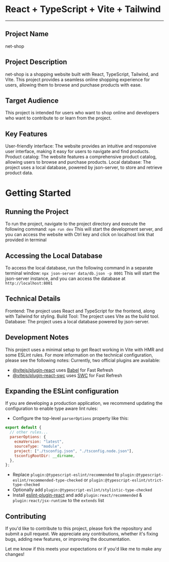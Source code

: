 # React + TypeScript + Vite + Tailwind
---

## Project Name
net-shop

## Project Description
net-shop is a shopping website built with React, TypeScript, Tailwind, and Vite. This project provides a seamless online shopping experience for users, allowing them to browse and purchase products with ease.

## Target Audience
This project is intended for users who want to shop online and developers who want to contribute to or learn from the project.

## Key Features
User-friendly interface: The website provides an intuitive and responsive user interface, making it easy for users to navigate and find products.
Product catalog: The website features a comprehensive product catalog, allowing users to browse and purchase products.
Local database: The project uses a local database, powered by json-server, to store and retrieve product data.

# Getting Started

## Running the Project
To run the project, navigate to the project directory and execute the following command:
`npm run dev`
This will start the development server, and you can access the website with Ctrl key and click on localhost link that provided in terminal

## Accessing the Local Database
To access the local database, run the following command in a separate terminal window:
`npx json-server data/db.json -p 8001`
This will start the json-server instance, and you can access the database at `http://localhost:8001`

## Technical Details
Frontend: The project uses React and TypeScript for the frontend, along with Tailwind for styling.
Build Tool: The project uses Vite as the build tool.
Database: The project uses a local database powered by json-server.

## Development Notes
This project uses a minimal setup to get React working in Vite with HMR and some ESLint rules. For more information on the technical configuration, please see the following notes:
Currently, two official plugins are available:

- [@vitejs/plugin-react](https://github.com/vitejs/vite-plugin-react/blob/main/packages/plugin-react/README.md) uses [Babel](https://babeljs.io/) for Fast Refresh
- [@vitejs/plugin-react-swc](https://github.com/vitejs/vite-plugin-react-swc) uses [SWC](https://swc.rs/) for Fast Refresh

## Expanding the ESLint configuration
If you are developing a production application, we recommend updating the configuration to enable type aware lint rules:

- Configure the top-level `parserOptions` property like this:

```js
export default {
  // other rules...
  parserOptions: {
    ecmaVersion: "latest",
    sourceType: "module",
    project: ["./tsconfig.json", "./tsconfig.node.json"],
    tsconfigRootDir: __dirname,
  },
};
```

- Replace `plugin:@typescript-eslint/recommended` to `plugin:@typescript-eslint/recommended-type-checked` or `plugin:@typescript-eslint/strict-type-checked`
- Optionally add `plugin:@typescript-eslint/stylistic-type-checked`
- Install [eslint-plugin-react](https://github.com/jsx-eslint/eslint-plugin-react) and add `plugin:react/recommended` & `plugin:react/jsx-runtime` to the `extends` list

## Contributing
If you'd like to contribute to this project, please fork the repository and submit a pull request. We appreciate any contributions, whether it's fixing bugs, adding new features, or improving the documentation.

Let me know if this meets your expectations or if you'd like me to make any changes!